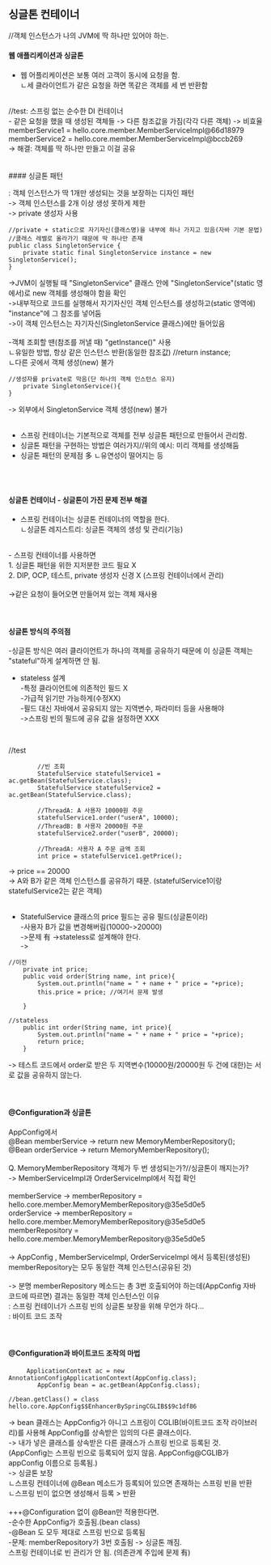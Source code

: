## 싱글톤 컨테이너
//객체 인스턴스가 나의 JVM에 딱 하나만 있어야 하는. <br/>

#### 웹 애플리케이션과 싱글톤

- 웹 어플리케이션은 보통 여러 고객이 동시에 요청을 함. <br/>
ㄴ세 클라이언트가 같은 요청을 하면 똑같은 객체를 세 번 반환함 <br/>
 <br/>
//test: 스프링 없는 순수한 DI 컨테이너 <br/>
- 같은 요청을 했을 때 생성된 객체들 -> 다른 참조값을 가짐(각각 다른 객체) -> 비효율 <br/>
memberService1 = hello.core.member.MemberServiceImpl@66d18979 <br/>
memberService2 = hello.core.member.MemberServiceImpl@bccb269 <br/>
-> 해결: 객체를 딱 하나만 만들고 이걸 공유 <br/>
 <br/>
 <br/>
#### 싱글톤 패턴

: 객체 인스턴스가 딱 1개만 생성되는 것을 보장하는 디자인 패턴 <br/>
-> 객체 인스턴스를 2개 이상 생성 못하게 제한  <br/>
-> private 생성자 사용 <br/>

```
//private + static으로 자기자신(클래스명)을 내부에 하나 가지고 있음(자바 기본 문법)
//클래스 레벨로 올라가기 때문에 딱 하나만 존재
public class SingletonService {
    private static final SingletonService instance = new SingletonService();
}
```
->JVM이 실행될 때 "SingletonService" 클래스 안에 "SingletonService"(static 영에서)로 new 객체를 생성해야 함을 확인 <br/>
->내부적으로 코드를 실행해서 자기자신인 객체 인스턴스를 생성하고(static 영역에) "instance"에 그 참조를 넣어둠 <br/>
->이 객체 인스턴스는 자기자신(SingletonService 클래스)에만 들어있음  <br/>
 <br/>
-객체 조회할 땐(참조를 꺼낼 때) "getInstance()" 사용  <br/>
ㄴ유일한 방법, 항상 같은 인스턴스 반환(동일한 참조값) //return instance; <br/>
ㄴ다른 곳에서 객체 생성(new) 불가 <br/>

```
//생성자를 private로 막음(단 하나의 객체 인스턴스 유지)
    private SingletonService(){
}
```
-> 외부에서 SingletonService 객체 생성(new) 불가 <br/>
 <br/>
- 스프링 컨테이너는 기본적으로 객체를 전부 싱글톤 패턴으로 만들어서 관리함.
- 싱글톤 패턴을 구현하는 방법은 여러가지//위의 예시: 미리 객체를 생성해둠
- 싱글톤 패턴의 문제점 多
ㄴ유연성이 떨어지는 등 <br/>
 <br/>
  <br/>
  
#### 싱글톤 컨테이너 - 싱글톤이 가진 문제 전부 해결

- 스프링 컨테이너는 싱글톤 컨테이너의 역할을 한다. <br/>
ㄴ싱글톤 레지스트리: 싱글톤 객체의 생성 및 관리(기능) <br/>
 <br/>
- 스프링 컨테이너를 사용하면  <br/>
1. 싱글톤 패턴을 위한 지저분한 코드 필요 X  <br/>
2. DIP, OCP, 테스트, private 생성자 신경 X (스프링 컨테이너에서 관리) <br/>
 <br/>
->같은 요청이 들어오면 만들어져 있는 객체 재사용 <br/>
 <br/>
 <br/>
 
#### 싱글톤 방식의 주의점

-싱글톤 방식은 여러 클라이언트가 하나의 객체를 공유하기 때문에 이 싱글톤 객체는 "stateful"하게 설계하면 안 됨.  <br/>
- stateless 설계 <br/>
-특정 클라이언트에 의존적인 필드 X <br/>
-가급적 읽기만 가능하게(수정XX) <br/>
-필드 대신 자바에서 공유되지 않는 지역변수, 파라미터 등을 사용해야 <br/>
->스프링 빈의 필드에 공유 값을 설정하면 XXX <br/>
 <br/>
 
//test <br/>
```
        //빈 조회
        StatefulService statefulService1 = ac.getBean(StatefulService.class);
        StatefulService statefulService2 = ac.getBean(StatefulService.class);

        //ThreadA: A 사용자 10000원 주문
        statefulService1.order("userA", 10000);
        //ThreadB: B 사용자 20000원 주문
        statefulService2.order("userB", 20000);

        //ThreadA: 사용자 A 주문 금액 조회
        int price = statefulService1.getPrice();
```
-> price == 20000 <br/>
-> A와 B가 같은 객체 인스턴스를 공유하기 때문. (statefulService1이랑 statefulService2는 같은 객체) <br/>
 <br/>
- StatefulService 클래스의 price 필드는 공유 필드(싱글톤이라) <br/>
-사용자 B가 값을 변경해버림(10000->20000) <br/>
->문제 有 ->stateless로 설계해야 한다. <br/>
-> 
```
//이전
    private int price;
    public void order(String name, int price){
        System.out.println("name = " + name + " price = "+price);
        this.price = price; //여기서 문제 발생

    }

//stateless
    public int order(String name, int price){
        System.out.println("name = " + name + " price = "+price);
        return price;
    }
```
-> 테스트 코드에서 order로 받은 두 지역변수(10000원/20000원 두 건에 대한)는 서로 값을 공유하지 않는다. <br/>
 <br/>
 <br/>
 
#### @Configuration과 싱글톤

AppConfig에서  <br/>
@Bean memberService -> return new MemoryMemberRepository(); <br/>
@Bean orderService -> return MemoryMemberRepository(); <br/>
 <br/>
 Q. MemoryMemberRepository 객체가 두 번 생성되는가?//싱글톤이 깨지는가? <br/>
-> MemberServiceImpl과 OrderServiceImpl에서 직접 확인 <br/>
 <br/>
memberService -> memberRepository = hello.core.member.MemoryMemberRepository@35e5d0e5 <br/>
orderService -> memberRepository = hello.core.member.MemoryMemberRepository@35e5d0e5 <br/>
memberRepository = hello.core.member.MemoryMemberRepository@35e5d0e5 <br/>
 <br/>
-> AppConfig , MemberServiceImpl, OrderServiceImpl 에서 등록된(생성된) memberRepository는 모두 동일한 객체 인스턴스(공유된 것) <br/>
 <br/>
-> 분명 memberRepository 메소드는 총 3번 호출되어야 하는데(AppConfig 자바 코드에 따르면) 결과는 동일한 객체 인스턴스인 이유 <br/>
: 스프링 컨테이너가 스프링 빈의 싱글톤 보장을 위해 무언가 하다... <br/>
: 바이트 코드 조작 <br/>
 <br/>
 <br/>
 
#### @Configuration과 바이트코드 조작의 마법

```
     ApplicationContext ac = new AnnotationConfigApplicationContext(AppConfig.class);
        AppConfig bean = ac.getBean(AppConfig.class);

//bean.getClass() = class hello.core.AppConfig$$EnhancerBySpringCGLIB$$9c1df86
```

-> bean 클래스는 AppConfig가 아니고 스프링이 CGLIB(바이트코드 조작 라이브러리)를 사용해 AppConfig를 상속받은 임의의 다른 클래스이다. <br/>
-> 내가 넣은 클래스를 상속받은 다른 클래스가 스프링 빈으로 등록된 것. <br/>
(AppConfig는 스프링 빈으로 등록되어 있지 않음. AppConfig@CGLIB가 appConfig 이름으로 등록됨.) <br/>
-> 싱글톤 보장  <br/>
ㄴ스프링 컨테이너에 @Bean 메소드가 등록되어 있으면 존재하는 스프링 빈을 반환 <br/>
ㄴ스프링 빈이 없으면 생성해서 등록 > 반환 <br/>
 <br/>
+++@Configuration 없이 @Bean만  적용한다면. <br/>
-순수한 AppConfig가 호출됨.(bean class) <br/>
-@Bean 도 모두 제대로 스프링 빈으로  등록됨 <br/>
-문제: memberRepository가 3번 호출됨 -> 싱글톤 깨짐. <br/>
             스프링 컨테이너로 빈 관리가 안 됨. (의존관계 주입에 문제 有) <br/>
              <br/>
              <br/>
